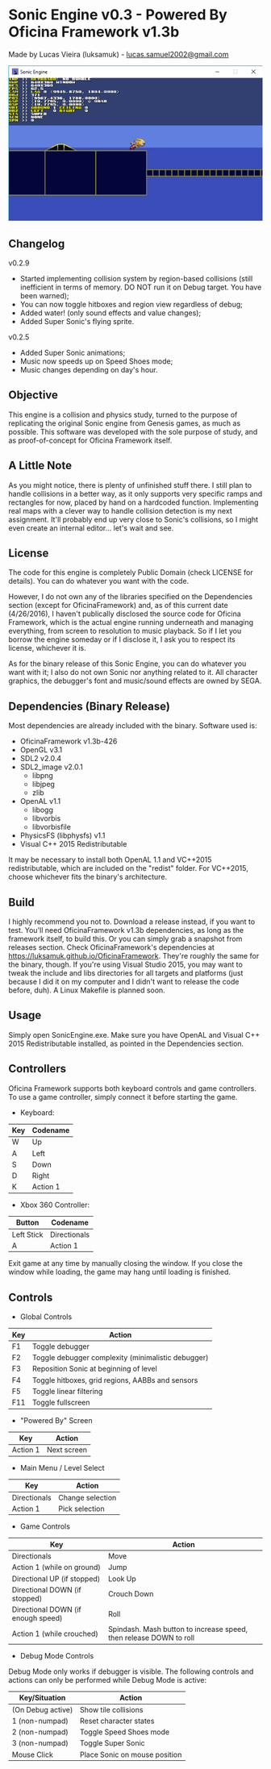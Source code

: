 Sonic Engine v0.3 - Powered By Oficina Framework v1.3b
======================================================

Made by Lucas Vieira (luksamuk) - lucas.samuel2002@gmail.com

![alt text](Extras/Screenshots/ss02.png)

Changelog
---------

v0.2.9
- Started implementing collision system by region-based collisions
  (still inefficient in terms of memory. DO NOT run it on Debug target.
  You have been warned);
- You can now toggle hitboxes and region view regardless of debug;
- Added water! (only sound effects and value changes);
- Added Super Sonic's flying sprite.

v0.2.5
- Added Super Sonic animations;
- Music now speeds up on Speed Shoes mode;
- Music changes depending on day's hour.

Objective
---------
This engine is a collision and physics study, turned to the purpose of
replicating the original Sonic engine from Genesis games, as much as possible.
This software was developed with the sole purpose of study, and as
proof-of-concept for Oficina Framework itself.


A Little Note
-------------
As you might notice, there is plenty of unfinished stuff there. I still plan to
handle collisions in a better way, as it only supports very specific ramps and
rectangles for now, placed by hand on a hardcoded function.
Implementing real maps with a clever way to handle collision detection is my next
assignment. It'll probably end up very close to Sonic's collisions, so I might
even create an internal editor... let's wait and see.


License
-------
The code for this engine is completely Public Domain (check LICENSE for
details). You can do whatever you want with the code.

However, I do not own any of the libraries specified on the Dependencies section
(except for OficinaFramework) and, as of this current date (4/26/2016), I haven't
publically disclosed the source code for Oficina Framework, which is the actual
engine running underneath and managing everything, from screen to resolution to
music playback. So if I let you borrow the engine someday or if I disclose it,
I ask you to respect its license, whichever it is.

As for the binary release of this Sonic Engine, you can do whatever you want
with it; I also do not own Sonic nor anything related to it. All character
graphics, the debugger's font and music/sound effects are owned by SEGA.


Dependencies (Binary Release)
-----------------------------
Most dependencies are already included with the binary.
Software used is:

- OficinaFramework v1.3b-426
- OpenGL v3.1
- SDL2 v2.0.4
- SDL2_image v2.0.1
  - libpng
  - libjpeg
  - zlib
- OpenAL v1.1
  - libogg
  - libvorbis
  - libvorbisfile
- PhysicsFS (libphysfs) v1.1
- Visual C++ 2015 Redistributable

It may be necessary to install both OpenAL 1.1 and VC++2015 redistributable,
which are included on the "redist" folder. For VC++2015, choose whichever fits
the binary's architecture.


Build
-----
I highly recommend you not to. Download a release instead, if you want to test.
You'll need OficinaFramework v1.3b dependencies, as long as the framework itself,
to build this. Or you can simply grab a snapshot from releases section.
Check OficinaFramework's dependencies at https://luksamuk.github.io/OficinaFramework.
They're roughly the same for the binary, though.
If you're using Visual Studio 2015, you may want to tweak the include and libs directories
for all targets and platforms (just because I did it on my computer and I didn't want to
release the code before, duh). A Linux Makefile is planned soon.


Usage
-----
Simply open SonicEngine.exe.
Make sure you have OpenAL and Visual C++ 2015 Redistributable installed, as
pointed in the Dependencies section.


Controllers
------------
Oficina Framework supports both keyboard controls and game controllers.
To use a game controller, simply connect it before starting the game.

- Keyboard:

| Key       | Codename |
|-----------|----------|
| W         | Up       |
| A         | Left     |
| S         | Down     |
| D         | Right    |
| K         | Action 1 |

- Xbox 360 Controller:

|  Button    | Codename     |
|------------|--------------|
| Left Stick | Directionals |
| A          | Action 1     |

Exit game at any time by manually closing the window.
If you close the window while loading, the game may hang until loading is
finished.


Controls
--------

- Global Controls

| Key                            | Action                                             |
|--------------------------------|----------------------------------------------------|
| F1                             | Toggle debugger                                    |
| F2                             | Toggle debugger complexity (minimalistic debugger) |
| F3                             | Reposition Sonic at beginning of level             |
| F4                             | Toggle hitboxes, grid regions, AABBs and sensors   |
| F5                             | Toggle linear filtering                            |
| F11                            | Toggle fullscreen                                  |



- "Powered By" Screen

| Key      | Action       |
|----------|--------------|
| Action 1 | Next screen  |



- Main Menu / Level Select

| Key           | Action           |
|---------------|------------------|
| Directionals  | Change selection |
| Action 1      | Pick selection   |



- Game Controls

| Key                                | Action                                                             |
|------------------------------------|--------------------------------------------------------------------|
| Directionals                       | Move                                                               |
| Action 1   (while on ground)       | Jump                                                               |
| Directional UP (if stopped)        | Look Up                                                            |
| Directional DOWN (if stopped)      | Crouch Down                                                        |
| Directional DOWN (if enough speed) | Roll                                                               |
| Action 1 (while crouched)          | Spindash. Mash button to increase speed, then release DOWN to roll |



- Debug Mode Controls

Debug Mode only works if debugger is visible.
The following controls and actions can only be performed while Debug Mode
is active:

| Key/Situation     | Action                        |
|-------------------|-------------------------------|
| (On Debug active) | Show tile collisions          |
| 1 (non-numpad)    | Reset character states        |
| 2 (non-numpad)    | Toggle Speed Shoes mode       |
| 3 (non-numpad)    | Toggle Super Sonic            |
| Mouse Click       | Place Sonic on mouse position |
